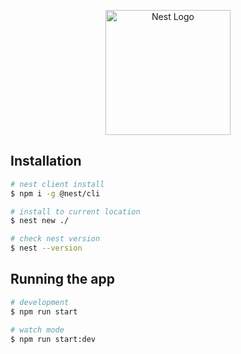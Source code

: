 <p align="center">
  <a href="http://nestjs.com/" target="blank"><img src="https://nestjs.com/img/logo-small.svg" width="200" alt="Nest Logo" /></a>
</p>

[circleci-image]: https://img.shields.io/circleci/build/github/nestjs/nest/master?token=abc123def456
[circleci-url]: https://circleci.com/gh/nestjs/nest



## Installation

```bash
# nest client install
$ npm i -g @nest/cli

# install to current location
$ nest new ./

# check nest version
$ nest --version
```

## Running the app

```bash
# development
$ npm run start

# watch mode
$ npm run start:dev
```
